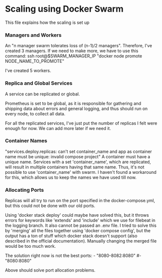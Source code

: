 # Scaling using Docker Swarm
This file explains how the scaling is set up

### Managers and Workers
An "n manager swarm tolerates loss of (n-1)/2 managers". Therefore, I've created 3 managers. If we need to make more, we have to use this command:
ssh root@$SWARM_MANAGER_IP "docker node promote NODE_NAME_TO_PROMOTE"

I've created 5 workers.

### Replica and Global Services
A service can be replicated or global.

Prometheus is set to be global, as it is responsible for gathering and shipping data about errors and general logging, and thus should run on every node, to collect all data.

For all the replicated services, I've just put the number of replicas I felt were enough for now. We can add more later if we need it.

### Container Names
"services.deploy.replicas: can't set container_name and app as container name must be unique: invalid compose project"
A container must have a unique name. Services with a set 'container_name', which are replicated, will result in multiple containers having that same name. Thus, it's not possible to use 'container_name' with swarm. I haven't found a workaround for this, which allows us to keep the names we have used till now.

### Allocating Ports
Replicas will all try to run on the port specified in the docker-compose.yml, but this could not be done with our old ports.

Using 'docker stack deploy' could maybe have solved this, but it throws errors for keywords like 'extends' and 'include' which we use for filebeat in the logging branch. It also cannot be passed an .env file.
I tried to solve this by 'merging' all the files together using 'docker compose config', but the output has a ton of stuff which docker stack doesn't support (also described in the official documentation). Manually changing the merged file would be too much work.

The solution right now is not the best
    ports:
      - "8080-8082:8080"
      #- "8080:8080"

Above should solve port allocation problems.